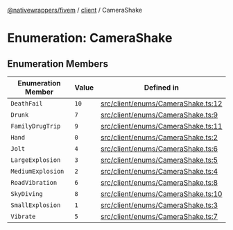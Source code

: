 [@nativewrappers/fivem](../../README.md) / [client](../README.md) / CameraShake

# Enumeration: CameraShake

## Enumeration Members

| Enumeration Member | Value | Defined in |
| ------ | ------ | ------ |
| `DeathFail` | `10` | [src/client/enums/CameraShake.ts:12](https://github.com/nativewrappers/fivem/blob/9c9296849bd5d47a19ca095df40cd4686e165154/src/client/enums/CameraShake.ts#L12) |
| `Drunk` | `7` | [src/client/enums/CameraShake.ts:9](https://github.com/nativewrappers/fivem/blob/9c9296849bd5d47a19ca095df40cd4686e165154/src/client/enums/CameraShake.ts#L9) |
| `FamilyDrugTrip` | `9` | [src/client/enums/CameraShake.ts:11](https://github.com/nativewrappers/fivem/blob/9c9296849bd5d47a19ca095df40cd4686e165154/src/client/enums/CameraShake.ts#L11) |
| `Hand` | `0` | [src/client/enums/CameraShake.ts:2](https://github.com/nativewrappers/fivem/blob/9c9296849bd5d47a19ca095df40cd4686e165154/src/client/enums/CameraShake.ts#L2) |
| `Jolt` | `4` | [src/client/enums/CameraShake.ts:6](https://github.com/nativewrappers/fivem/blob/9c9296849bd5d47a19ca095df40cd4686e165154/src/client/enums/CameraShake.ts#L6) |
| `LargeExplosion` | `3` | [src/client/enums/CameraShake.ts:5](https://github.com/nativewrappers/fivem/blob/9c9296849bd5d47a19ca095df40cd4686e165154/src/client/enums/CameraShake.ts#L5) |
| `MediumExplosion` | `2` | [src/client/enums/CameraShake.ts:4](https://github.com/nativewrappers/fivem/blob/9c9296849bd5d47a19ca095df40cd4686e165154/src/client/enums/CameraShake.ts#L4) |
| `RoadVibration` | `6` | [src/client/enums/CameraShake.ts:8](https://github.com/nativewrappers/fivem/blob/9c9296849bd5d47a19ca095df40cd4686e165154/src/client/enums/CameraShake.ts#L8) |
| `SkyDiving` | `8` | [src/client/enums/CameraShake.ts:10](https://github.com/nativewrappers/fivem/blob/9c9296849bd5d47a19ca095df40cd4686e165154/src/client/enums/CameraShake.ts#L10) |
| `SmallExplosion` | `1` | [src/client/enums/CameraShake.ts:3](https://github.com/nativewrappers/fivem/blob/9c9296849bd5d47a19ca095df40cd4686e165154/src/client/enums/CameraShake.ts#L3) |
| `Vibrate` | `5` | [src/client/enums/CameraShake.ts:7](https://github.com/nativewrappers/fivem/blob/9c9296849bd5d47a19ca095df40cd4686e165154/src/client/enums/CameraShake.ts#L7) |
